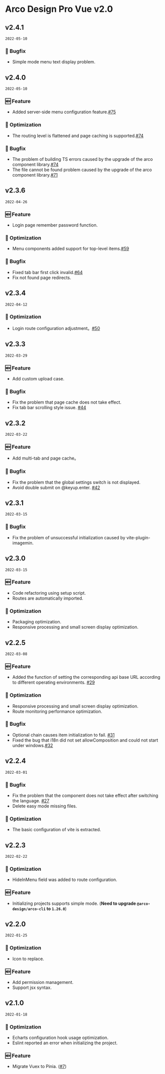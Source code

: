 # Arco Design Pro Vue v2.0

## v2.4.1

`2022-05-10`
  
### 🐛 Bugfix

- Simple mode menu text display problem.

## v2.4.0

`2022-05-10`

### 🆕 Feature

- Added server-side menu configuration feature.[#75](https://github.com/arco-design/arco-design-pro-vue/pull/75)

### 💎 Optimization

- The routing level is flattened and page caching is supported.[#74](https://github.com/arco-design/arco-design-pro-vue/pull/74)
  
### 🐛 Bugfix

- The problem of building TS errors caused by the upgrade of the arco component library.[#74](https://github.com/arco-design/arco-design-pro-vue/pull/74)
- The file cannot be found problem caused by the upgrade of the arco component library.[#71](https://github.com/arco-design/arco-design-pro-vue/issues/71)

## v2.3.6


`2022-04-26`

### 🆕 Feature

- Login page remember password function.

### 💎 Optimization

- Menu components added support for top-level items.[#59](https://github.com/arco-design/arco-design-pro-vue/pull/59)
  
### 🐛 Bugfix

- Fixed tab bar first click invalid.[#64](https://github.com/arco-design/arco-design-pro-vue/issues/64)
- Fix not found page redirects.

## v2.3.4

`2022-04-12`

### 💎 Optimization

- Login route configuration adjustment。[#50](https://github.com/arco-design/arco-design-pro-vue/pull/50)

## v2.3.3

`2022-03-29`

### 🆕 Feature

- Add custom upload case.

### 🐛 Bugfix

- Fix the problem that page cache does not take effect.
- Fix tab bar scrolling style issue. [#44](https://github.com/arco-design/arco-design-pro-vue/pull/44)

## v2.3.2

`2022-03-22`

### 🆕 Feature

- Add multi-tab and page cache。

### 🐛 Bugfix

- Fix the problem that the global settings switch is not displayed.
- Avoid double submit on @keyup.enter. [#42](https://github.com/arco-design/arco-design-pro-vue/pull/42)

## v2.3.1

`2022-03-15`

### 🐛 Bugfix

- Fix the problem of unsuccessful initialization caused by vite-plugin-imagemin.

## v2.3.0

`2022-03-15`

### 🆕 Feature

- Code refactoring using setup script.
- Routes are automatically imported.

### 💎 Optimization

- Packaging optimization.
- Responsive processing and small screen display optimization.

## v2.2.5

`2022-03-08`

### 🆕 Feature

- Added the function of setting the corresponding api base URL according to different operating environments. [#29](https://github.com/arco-design/arco-design-pro-vue/pull/29)

### 💎 Optimization

- Responsive processing and small screen display optimization.
- Route monitoring performance optimization.

### 🐛 Bugfix

- Optional chain causes item initialization to fail. [#31](https://github.com/arco-design/arco-design-pro-vue/issues/31)
- Fixed the bug that i18n did not set allowComposition and could not start under windows.[#32](https://github.com/arco-design/arco-design-pro-vue/pull/32)

## v2.2.4

`2022-03-01`

### 🐛 Bugfix

- Fix the problem that the component does not take effect after switching the language. [#27](https://github.com/arco-design/arco-design-pro-vue/issues/27)
- Delete easy mode missing files.

### 💎 Optimization

- The basic configuration of vite is extracted.

## v2.2.3

`2022-02-22`

### 💎 Optimization

- HideInMenu field was added to route configuration.

### 🆕 Feature

- Initializing projects supports simple mode. (**Need to upgrade `@arco-design/arco-cli` to `1.26.0`**)


## v2.2.0

`2022-01-25`

### 💎 Optimization

- Icon to replace.

### 🆕 Feature

- Add permission management.
- Support jsx syntax.


## v2.1.0

`2022-01-18`

### 💎 Optimization

- Echarts configuration hook usage optimization.
- Eslint reported an error when initializing the project.

### 🆕 Feature

- Migrate Vuex to Pinia. ([#7](https://github.com/arco-design/arco-design-pro-vue/pull/7))
